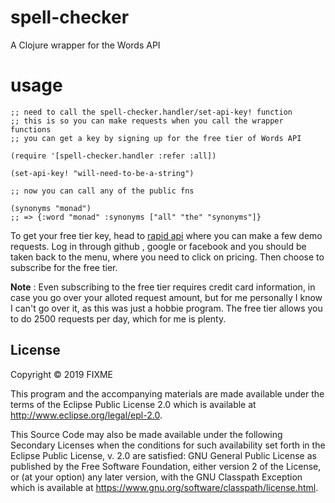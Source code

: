 # spell-checker

A Clojure wrapper for the Words API

# usage

    ;; need to call the spell-checker.handler/set-api-key! function
    ;; this is so you can make requests when you call the wrapper functions
    ;; you can get a key by signing up for the free tier of Words API
    
    (require '[spell-checker.handler :refer :all])
    
    (set-api-key! "will-need-to-be-a-string")
    
    ;; now you can call any of the public fns
    
    (synonyms "monad") 
    ;; => {:word "monad" :synonyms ["all" "the" "synonyms"]}
    
To get your free tier key, head to [rapid api](https://rapidapi.com/dpventures/api/wordsapi/) where you can make a few demo requests. Log in through github , google or facebook and you should be taken back to the menu, where you need to click on pricing. Then choose to subscribe for the free tier. 

**Note** : Even subscribing to the free tier requires credit card information, in case you go over your alloted request amount, but for me personally I know I can't go over it, as this was just a hobbie program. The free tier allows you to do 2500 requests per day, which for me is plenty.
  
## License

Copyright © 2019 FIXME

This program and the accompanying materials are made available under the
terms of the Eclipse Public License 2.0 which is available at
http://www.eclipse.org/legal/epl-2.0.

This Source Code may also be made available under the following Secondary
Licenses when the conditions for such availability set forth in the Eclipse
Public License, v. 2.0 are satisfied: GNU General Public License as published by
the Free Software Foundation, either version 2 of the License, or (at your
option) any later version, with the GNU Classpath Exception which is available
at https://www.gnu.org/software/classpath/license.html.
